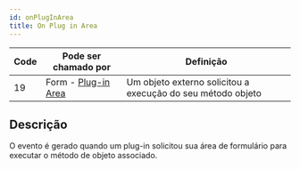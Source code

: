 ```yaml
---
id: onPlugInArea
title: On Plug in Area
---
```


| Code | Pode ser chamado por                                      | Definição                                                   |
| ---- | --------------------------------------------------------- | ----------------------------------------------------------- |
| 19   | Form - [Plug-in Area](FormObjects/pluginArea_overview.md) | Um objeto externo solicitou a execução do seu método objeto |

## Descrição

O evento é gerado quando um plug-in solicitou sua área de formulário para executar o método de objeto associado.